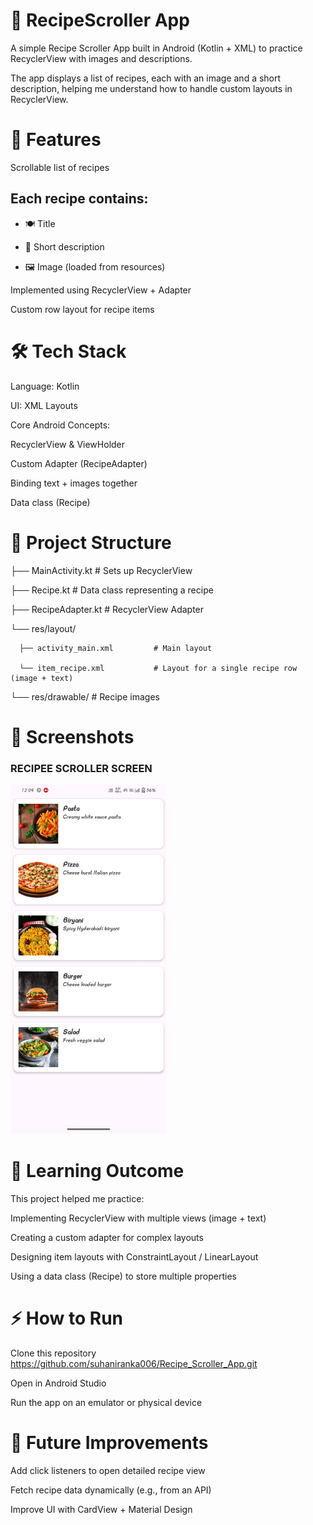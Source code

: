 # 🍲 RecipeScroller App

A simple Recipe Scroller App built in Android (Kotlin + XML) to practice RecyclerView with images and descriptions.

The app displays a list of recipes, each with an image and a short description, helping me understand how to handle custom layouts in RecyclerView.

# 🚀 Features

Scrollable list of recipes

## Each recipe contains:

- 🍽️ Title

- 📝 Short description

- 🖼️ Image (loaded from resources)

Implemented using RecyclerView + Adapter

Custom row layout for recipe items

# 🛠️ Tech Stack

Language: Kotlin

UI: XML Layouts

Core Android Concepts:

RecyclerView & ViewHolder

Custom Adapter (RecipeAdapter)

Binding text + images together

Data class (Recipe)

# 📂 Project Structure

├── MainActivity.kt                 # Sets up RecyclerView

├── Recipe.kt                       # Data class representing a recipe

├── RecipeAdapter.kt                # RecyclerView Adapter

└── res/layout/                     

      ├── activity_main.xml         # Main layout
      
      └── item_recipe.xml           # Layout for a single recipe row (image + text)
      
└── res/drawable/                   # Recipe images


# 📸 Screenshots 

### RECIPEE SCROLLER SCREEN
<img src="screenshots/Recipee_Scroller_output.jpg" alt="recipe" width="250"/>

	
# 📖 Learning Outcome

This project helped me practice:

Implementing RecyclerView with multiple views (image + text)

Creating a custom adapter for complex layouts

Designing item layouts with ConstraintLayout / LinearLayout

Using a data class (Recipe) to store multiple properties

# ⚡ How to Run

Clone this repository  https://github.com/suhaniranka006/Recipe_Scroller_App.git

Open in Android Studio

Run the app on an emulator or physical device

# 🙌 Future Improvements

Add click listeners to open detailed recipe view

Fetch recipe data dynamically (e.g., from an API)

Improve UI with CardView + Material Design

